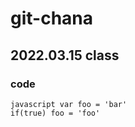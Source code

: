 # git-chana


## 2022.03.15 class

### code
```
javascript var foo = 'bar'
if(true) foo = 'foo' 
```

